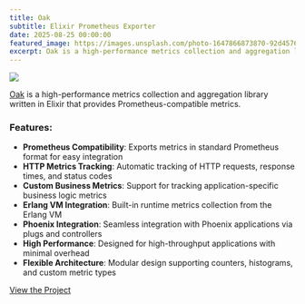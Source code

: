 ```yaml
---
title: Oak
subtitle: Elixir Prometheus Exporter
date: 2025-08-25 00:00:00
featured_image: https://images.unsplash.com/photo-1647866873870-92d45763ef44?q=90&fm=jpg&w=1000&fit=max
excerpt: Oak is a high-performance metrics collection and aggregation library written in Elixir.
---
```


![](https://images.unsplash.com/photo-1647866873870-92d45763ef44?q=90&fm=jpg&w=1000&fit=max)

[Oak](https://github.com/Clivern/Oak) is a high-performance metrics collection and aggregation library written in Elixir that provides Prometheus-compatible metrics.


### Features:

* **Prometheus Compatibility**: Exports metrics in standard Prometheus format for easy integration
* **HTTP Metrics Tracking**: Automatic tracking of HTTP requests, response times, and status codes
* **Custom Business Metrics**: Support for tracking application-specific business logic metrics
* **Erlang VM Integration**: Built-in runtime metrics collection from the Erlang VM
* **Phoenix Integration**: Seamless integration with Phoenix applications via plugs and controllers
* **High Performance**: Designed for high-throughput applications with minimal overhead
* **Flexible Architecture**: Modular design supporting counters, histograms, and custom metric types


<a href="https://github.com/Clivern/Oak" class="button button--large">View the Project</a>
